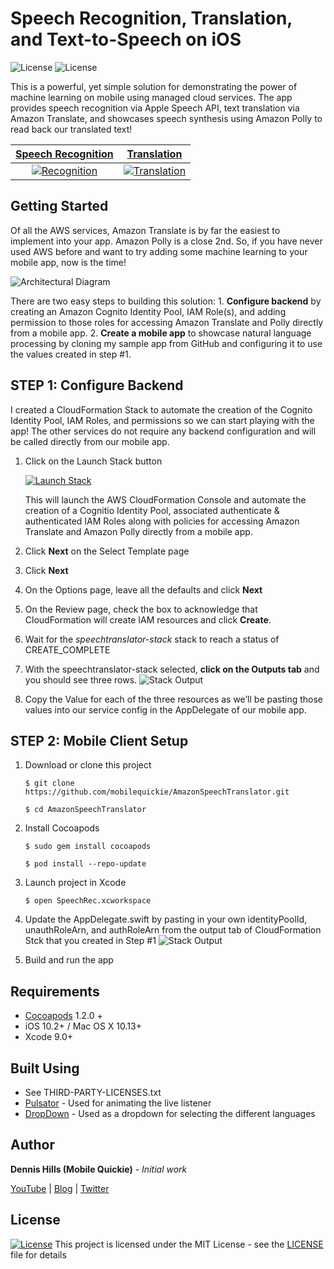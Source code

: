 # Speech Recognition, Translation, and Text-to-Speech on iOS
![License](https://img.shields.io/badge/Smiles-YES-red.svg) ![License](https://img.shields.io/dub/l/vibe-d.svg)

This is a powerful, yet simple solution for demonstrating the power of machine learning on mobile using managed cloud services. The app provides speech recognition via Apple Speech API, text translation via Amazon Translate, and showcases speech synthesis using Amazon Polly to read back our translated text!

|[Speech Recognition]()|[Translation]()|
|:--:|:--:| 
[![Recognition](https://s3-us-west-2.amazonaws.com/mobilequickie/speechtranslator/recognition-full.png)](https://s3-us-west-2.amazonaws.com/mobilequickie/speechtranslator/recognition-full.png)| [![Translation](https://s3-us-west-2.amazonaws.com/mobilequickie/speechtranslator/translation-full.png)](https://s3-us-west-2.amazonaws.com/mobilequickie/speechtranslator/translation-full.png) | 

## Getting Started
Of all the AWS services, Amazon Translate is by far the easiest to implement into your app. Amazon Polly is a close 2nd. So, if you have never used AWS before and want to try adding some machine learning to your mobile app, now is the time!

![Architectural Diagram](https://s3-us-west-2.amazonaws.com/mobilequickie/speechtranslator/speech-polly-diagram-noLambda.png "Speech Translator Architecture")

There are two easy steps to building this solution: 1. **Configure backend** by creating an Amazon Cognito Identity Pool, IAM Role(s), and adding permission to those roles for accessing Amazon Translate and Polly directly from a mobile app. 2. **Create a mobile app** to showcase natural language processing by cloning my sample app from GitHub and configuring it to use the values created in step #1.

## STEP 1: Configure Backend
I created a CloudFormation Stack to automate the creation of the Cognito Identity Pool, IAM Roles, and permissions so we can start playing with the app! The other services do not require any backend configuration and will be called directly from our mobile app.

1.	Click on the Launch Stack button
    
    [![Launch Stack](https://s3-us-west-2.amazonaws.com/mobilequickie/speechtranslator/launch-stack.svg)](https://console.aws.amazon.com/cloudformation/home?region=us-west-2#/stacks/new?stackName=speechtranslator-stack&templateURL=https://s3-us-west-2.amazonaws.com/mobilequickie/speechtranslator/SpeechTranslator-CloudFormation-Cognito.yaml)

    This will launch the AWS CloudFormation Console and automate the creation of a Cognitio Identity Pool, associated authenticate & authenticated IAM Roles along with policies for accessing Amazon Translate and Amazon Polly directly from a mobile app.
2.	Click **Next** on the Select Template page
3.	Click **Next**
4.	On the Options page, leave all the defaults and click **Next**
5.	On the Review page, check the box to acknowledge that CloudFormation will create IAM resources and click **Create**.
6.	Wait for the *speechtranslator-stack* stack to reach a status of CREATE_COMPLETE
7.	With the speechtranslator-stack selected, **click on the Outputs tab** and you should see three rows.
 ![Stack Output](https://s3-us-west-2.amazonaws.com/mobilequickie/speechtranslator/stack-output-final.png "CloudFormation Stack Output of Cognito Identity Pool details")
8.	Copy the Value for each of the three resources as we’ll be pasting those values into our service config in the AppDelegate of our mobile app.

## STEP 2: Mobile Client Setup
1. Download or clone this project
    ```
    $ git clone https://github.com/mobilequickie/AmazonSpeechTranslator.git

    $ cd AmazonSpeechTranslator
    ```
2. Install Cocoapods
    ```
    $ sudo gem install cocoapods

    $ pod install --repo-update
    ``` 
3. Launch project in Xcode
    ```
    $ open SpeechRec.xcworkspace
    ``` 
4. Update the AppDelegate.swift by pasting in your own identityPoolId, unauthRoleArn, and authRoleArn from the output tab of CloudFormation Stck that you created in Step #1
 ![Stack Output](https://s3-us-west-2.amazonaws.com/mobilequickie/speechtranslator/appdelegate-stack-config.png "CloudFormation Stack Output of Cognito Identity Pool details")

5. Build and run the app 

## Requirements
- [Cocoapods](https://github.com/CocoaPods/CocoaPods) 1.2.0 +
- iOS 10.2+ / Mac OS X 10.13+
- Xcode 9.0+

## Built Using
* See THIRD-PARTY-LICENSES.txt
* [Pulsator](https://github.com/shu223/Pulsator) - Used for animating the live listener
* [DropDown](https://github.com/AssistoLab/DropDown) - Used as a dropdown for selecting the different languages

## Author

**Dennis Hills (Mobile Quickie)** - *Initial work*

[YouTube](https://www.youtube.com/channel/UC17JFcOf9l_DRQ3_NsV-V2g) |
[Blog](https://medium.com/@dmennis) |
[Twitter](https://twitter.com/dmennis)

## License

[![License](https://img.shields.io/dub/l/vibe-d.svg)](http://doge.mit-license.org)
This project is licensed under the MIT License - see the [LICENSE](LICENSE) file for details